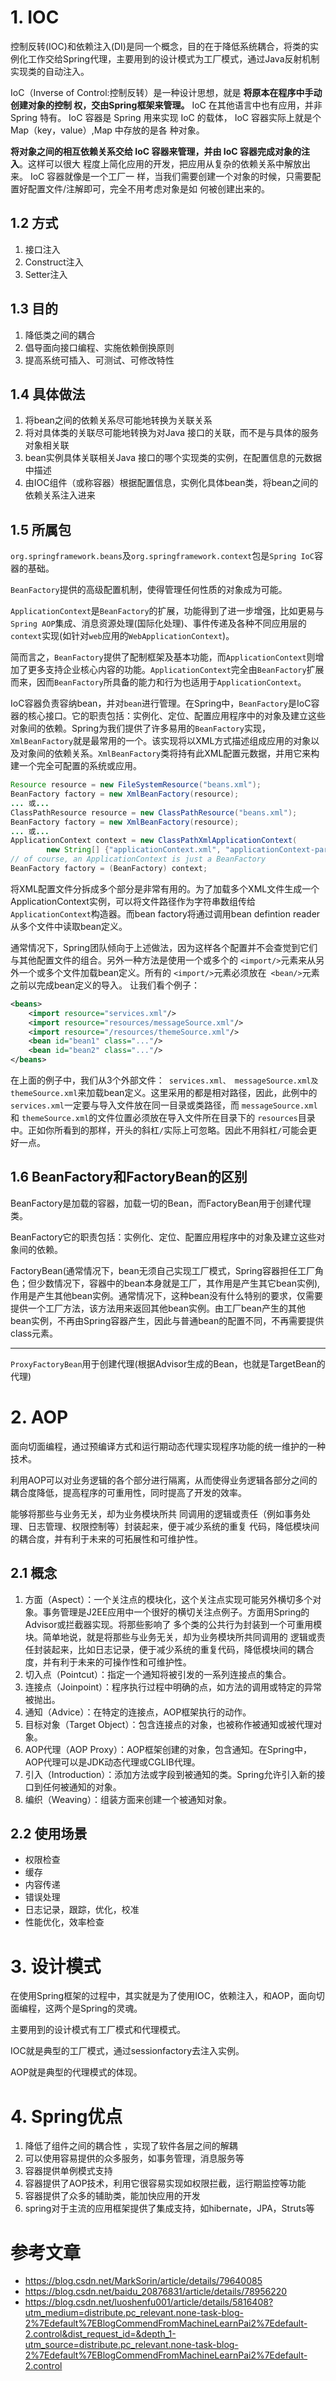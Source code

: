 # 1. IOC

控制反转(IOC)和依赖注入(DI)是同一个概念，目的在于降低系统耦合，将类的实例化工作交给Spring代理，主要用到的设计模式为工厂模式，通过Java反射机制实现类的自动注入。

IoC（Inverse of Control:控制反转）是⼀种设计思想，就是 **将原本在程序中⼿动创建对象的控制 权，交由Spring框架来管理。** IoC 在其他语⾔中也有应⽤，并⾮ Spring 特有。 IoC 容器是 Spring ⽤来实现 IoC 的载体， IoC 容器实际上就是个Map（key，value）,Map 中存放的是各 种对象。

**将对象之间的相互依赖关系交给 IoC 容器来管理，并由 IoC 容器完成对象的注⼊**。这样可以很⼤ 程度上简化应⽤的开发，把应⽤从复杂的依赖关系中解放出来。 IoC 容器就像是⼀个⼯⼚⼀ 样，当我们需要创建⼀个对象的时候，只需要配置好配置⽂件/注解即可，完全不⽤考虑对象是如 何被创建出来的。

## 1.2 方式

1. 接口注入
2. Construct注入
3. Setter注入

## 1.3 目的

1. 降低类之间的耦合
2. 倡导面向接口编程、实施依赖倒换原则
3. 提高系统可插入、可测试、可修改特性

## 1.4 具体做法

1. 将bean之间的依赖关系尽可能地转换为关联关系
2. 将对具体类的关联尽可能地转换为对Java 接口的关联，而不是与具体的服务对象相关联
3. bean实例具体关联相关Java 接口的哪个实现类的实例，在配置信息的元数据中描述
4. 由IOC组件（或称容器）根据配置信息，实例化具体bean类，将bean之间的依赖关系注入进来

## 1.5 所属包

`org.springframework.beans`及`org.springframework.context`包是`Spring IoC`容器的基础。

`BeanFactory`提供的高级配置机制，使得管理任何性质的对象成为可能。

`ApplicationContext`是`BeanFactory`的扩展，功能得到了进一步增强，比如更易与`Spring AOP`集成、消息资源处理(国际化处理)、事件传递及各种不同应用层的`context`实现(如针对`web`应用的`WebApplicationContext`)。

简而言之，`BeanFactory`提供了配制框架及基本功能，而`ApplicationContext`则增加了更多支持企业核心内容的功能。`ApplicationContext`完全由`BeanFactory`扩展而来，因而`BeanFactory`所具备的能力和行为也适用于`ApplicationContext`。

IoC容器负责容纳bean，并对`bean`进行管理。在Spring中，`BeanFactory`是IoC容器的核心接口。它的职责包括：实例化、定位、配置应用程序中的对象及建立这些对象间的依赖。Spring为我们提供了许多易用的`BeanFactory`实现，`XmlBeanFactory`就是最常用的一个。该实现将以XML方式描述组成应用的对象以及对象间的依赖关系。`XmlBeanFactory`类将持有此XML配置元数据，并用它来构建一个完全可配置的系统或应用。

```java
Resource resource = new FileSystemResource("beans.xml");
BeanFactory factory = new XmlBeanFactory(resource);
... 或...
ClassPathResource resource = new ClassPathResource("beans.xml");
BeanFactory factory = new XmlBeanFactory(resource);
... 或...
ApplicationContext context = new ClassPathXmlApplicationContext(
        new String[] {"applicationContext.xml", "applicationContext-part2.xml"});
// of course, an ApplicationContext is just a BeanFactory
BeanFactory factory = (BeanFactory) context;
```

将XML配置文件分拆成多个部分是非常有用的。为了加载多个XML文件生成一个ApplicationContext实例，可以将文件路径作为字符串数组传给`ApplicationContext`构造器。而bean factory将通过调用bean defintion reader从多个文件中读取bean定义。

通常情况下，Spring团队倾向于上述做法，因为这样各个配置并不会查觉到它们与其他配置文件的组合。另外一种方法是使用一个或多个的 `<import/>`元素来从另外一个或多个文件加载bean定义。所有的 `<import/>`元素必须放在` <bean/>`元素之前以完成bean定义的导入。 让我们看个例子：

```xml
<beans>
	<import resource="services.xml"/>
    <import resource="resources/messageSource.xml"/>
    <import resource="/resources/themeSource.xml"/>
    <bean id="bean1" class="..."/>
    <bean id="bean2" class="..."/>
</beans>
```

在上面的例子中，我们从3个外部文件：` services.xml、 messageSource.xml及 themeSource.xml`来加载bean定义。这里采用的都是相对路径，因此，此例中的 `services.xml`一定要与导入文件放在同一目录或类路径，而 `messageSource.xml`和 `themeSource.xml`的文件位置必须放在导入文件所在目录下的 `resources`目录中。正如你所看到的那样，开头的斜杠`/`实际上可忽略。因此不用斜杠`/`可能会更好一点。

## 1.6 BeanFactory和FactoryBean的区别

BeanFactory是加载的容器，加载一切的Bean，而FactoryBean用于创建代理类。

BeanFactory它的职责包括：实例化、定位、配置应用程序中的对象及建立这些对象间的依赖。

FactoryBean(通常情况下，bean无须自己实现工厂模式，Spring容器担任工厂角色；但少数情况下，容器中的bean本身就是工厂，其作用是产生其它bean实例),作用是产生其他bean实例。通常情况下，这种bean没有什么特别的要求，仅需要提供一个工厂方法，该方法用来返回其他bean实例。由工厂bean产生的其他bean实例，不再由Spring容器产生，因此与普通bean的配置不同，不再需要提供class元素。

****

`ProxyFactoryBean`用于创建代理(根据Advisor生成的Bean，也就是TargetBean的代理)

# 2. AOP

面向切面编程，通过预编译方式和运行期动态代理实现程序功能的统一维护的一种技术。

利用AOP可以对业务逻辑的各个部分进行隔离，从而使得业务逻辑各部分之间的耦合度降低，提高程序的可重用性，同时提高了开发的效率。

能够将那些与业务⽆关，却为业务模块所共 同调⽤的逻辑或责任（例如事务处理、⽇志管理、权限控制等）封装起来，便于减少系统的重复 代码，降低模块间的耦合度，并有利于未来的可拓展性和可维护性。

## 2.1 概念

1. 方面（Aspect）：一个关注点的模块化，这个关注点实现可能另外横切多个对象。事务管理是J2EE应用中一个很好的横切关注点例子。方面用Spring的Advisor或拦截器实现。将那些影响了 多个类的公共行为封装到一个可重用模块。简单地说，就是将那些与业务无关，却为业务模块所共同调用的 逻辑或责任封装起来，比如日志记录，便于减少系统的重复代码，降低模块间的耦合度，并有利于未来的可操作性和可维护性。
2. 切入点（Pointcut）：指定一个通知将被引发的一系列连接点的集合。
3. 连接点（Joinpoint）：程序执行过程中明确的点，如方法的调用或特定的异常被抛出。
4. 通知（Advice）：在特定的连接点，AOP框架执行的动作。
5. 目标对象（Target Object）：包含连接点的对象，也被称作被通知或被代理对象。
6. AOP代理（AOP Proxy）：AOP框架创建的对象，包含通知。在Spring中，AOP代理可以是JDK动态代理或CGLIB代理。
7. 引入（Introduction）：添加方法或字段到被通知的类。Spring允许引入新的接口到任何被通知的对象。
8. 编织（Weaving）：组装方面来创建一个被通知对象。

## 2.2 使用场景

-  权限检查 
- 缓存
- 内容传递
- 错误处理
- 日志记录，跟踪，优化，校准
- 性能优化，效率检查

# 3. 设计模式

在使用Spring框架的过程中，其实就是为了使用IOC，依赖注入，和AOP，面向切面编程，这两个是Spring的灵魂。

主要用到的设计模式有工厂模式和代理模式。

IOC就是典型的工厂模式，通过sessionfactory去注入实例。

AOP就是典型的代理模式的体现。

# 4. Spring优点

1. 降低了组件之间的耦合性 ，实现了软件各层之间的解耦
2. 可以使用容易提供的众多服务，如事务管理，消息服务等
3. 容器提供单例模式支持
4. 容器提供了AOP技术，利用它很容易实现如权限拦截，运行期监控等功能
5. 容器提供了众多的辅助类，能加快应用的开发
6. spring对于主流的应用框架提供了集成支持，如hibernate，JPA，Struts等

# 参考文章

- https://blog.csdn.net/MarkSorin/article/details/79640085
- https://blog.csdn.net/baidu_20876831/article/details/78956220
- https://blog.csdn.net/luoshenfu001/article/details/5816408?utm_medium=distribute.pc_relevant.none-task-blog-2%7Edefault%7EBlogCommendFromMachineLearnPai2%7Edefault-2.control&dist_request_id=&depth_1-utm_source=distribute.pc_relevant.none-task-blog-2%7Edefault%7EBlogCommendFromMachineLearnPai2%7Edefault-2.control
